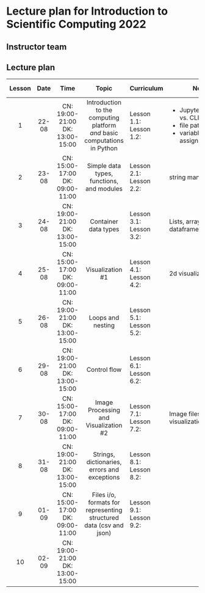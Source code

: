 # Lecture plan for Introduction to Scientific Computing 2022 #

## Instructor team ##

## Lecture plan ##

| Lesson | Date | Time | Topic | Curriculum | Notes | Library | Lecturer | Instructor(-s) |
| :-: | :-: | :-: | :-: | - | - | - | - | - |
| 1 | 22-08 | CN: 19:00-21:00 <br /> DK: 13:00-15:00 | Introduction to the computing platform <br /> _and_  basic computations in Python | Lesson 1.1: <br /> Lesson 1.2: | <ul><li>Jupyter/interactive vs. CLI</li><li>file paths</li><li>variable assignment</li></ul>  |  | | |
| 2 | 23-08 | CN: 15:00-17:00 <br /> DK: 09:00-11:00  | Simple data types, functions, and modules | Lesson 2.1: <br /> Lesson 2.2: |  string manipulation | `scipy`, `scikit-learn` | | |
| 3 | 24-08 | CN: 19:00-21:00 <br /> DK: 13:00-15:00 | Container data types |  Lesson 3.1: <br /> Lesson 3.2: | Lists, arrays, dataframes | `numpy`, `pandas` | | |
| 4 | 25-08 | CN: 15:00-17:00 <br /> DK: 09:00-11:00 | Visualization \#1 |  Lesson 4.1: <br /> Lesson 4.2: | 2d visualization | `matplotlib` | | |
| 5 | 26-08 | CN: 19:00-21:00 <br /> DK: 13:00-15:00 | Loops and nesting |  Lesson 5.1: <br /> Lesson 5.2: | | | | |
| 6 | 29-08 | CN: 19:00-21:00 <br /> DK: 13:00-15:00 | Control flow |  Lesson 6.1: <br /> Lesson 6.2: | | | | |
| 7 | 30-08 | CN: 15:00-17:00 <br /> DK: 09:00-11:00 | Image Processing and Visualization \#2 |  Lesson 7.1: <br /> Lesson 7.2: | Image files, 3d visualization | `seaborn`, `scikit-image` | | |
| 8 | 31-08 | CN: 19:00-21:00 <br /> DK: 13:00-15:00 | Strings, dictionaries, errors and exceptions |  Lesson 8.1: <br /> Lesson 8.2: | | | |LH |
| 9 | 01-09 | CN: 15:00-17:00 <br /> DK: 09:00-11:00 |  Files i/o, formats for representing structured data (csv and json) |  Lesson 9.1: <br /> Lesson 9.2: | | `pandas`, `json` | | |
| 10 | 02-09 | CN: 19:00-21:00 <br /> DK: 13:00-15:00 | | | | | |LH |
